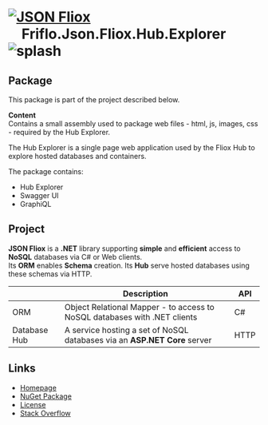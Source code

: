 # [![JSON Fliox](https://raw.githubusercontent.com/friflo/Friflo.Json.Fliox/main/docs/images/Json-Fliox.svg)](https://github.com/friflo/Friflo.Json.Fliox)    **Friflo.Json.Fliox.Hub.Explorer**      ![splash](https://raw.githubusercontent.com/friflo/Friflo.Json.Fliox/main/docs/images/paint-splatter.svg)

## Package

This package is part of the project described below.

**Content**  
Contains a small assembly used to package web files - html, js, images, css - required by the Hub Explorer.  

The Hub Explorer is a single page web application used by the Fliox Hub to explore hosted databases and containers.

The package contains:
- Hub Explorer
- Swagger UI
- GraphiQL


## Project

**JSON Fliox** is a **.NET** library supporting **simple** and **efficient** access to **NoSQL** databases via C# or Web clients.  
Its **ORM** enables **Schema** creation. Its **Hub** serve hosted databases using these schemas via HTTP.

|              | Description                                                               | API  |
| ------------ | ------------------------------------------------------------------------- | ---- |
| ORM          | Object Relational Mapper - to access to NoSQL databases with .NET clients | C#   |
| Database Hub | A service hosting a set of NoSQL databases via an **ASP.NET Core** server | HTTP |


## Links

- [Homepage](https://github.com/friflo/Friflo.Json.Fliox)
- [NuGet Package](https://www.nuget.org/Friflo.Json.Fliox.Hub.Explorer)
- [License](https://github.com/friflo/Friflo.Json.Fliox/blob/main/LICENSE)
- [Stack Overflow](https://stackoverflow.com/questions/tagged/fliox)